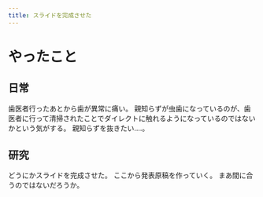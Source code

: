 ```yaml
---
title: スライドを完成させた
---
```


# やったこと

## 日常

歯医者行ったあとから歯が異常に痛い。
親知らずが虫歯になっているのが、歯医者に行って清掃されたことでダイレクトに触れるようになっているのではないかという気がする。
親知らずを抜きたい‥‥。

## 研究

どうにかスライドを完成させた。
ここから発表原稿を作っていく。
まあ間に合うのではないだろうか。
